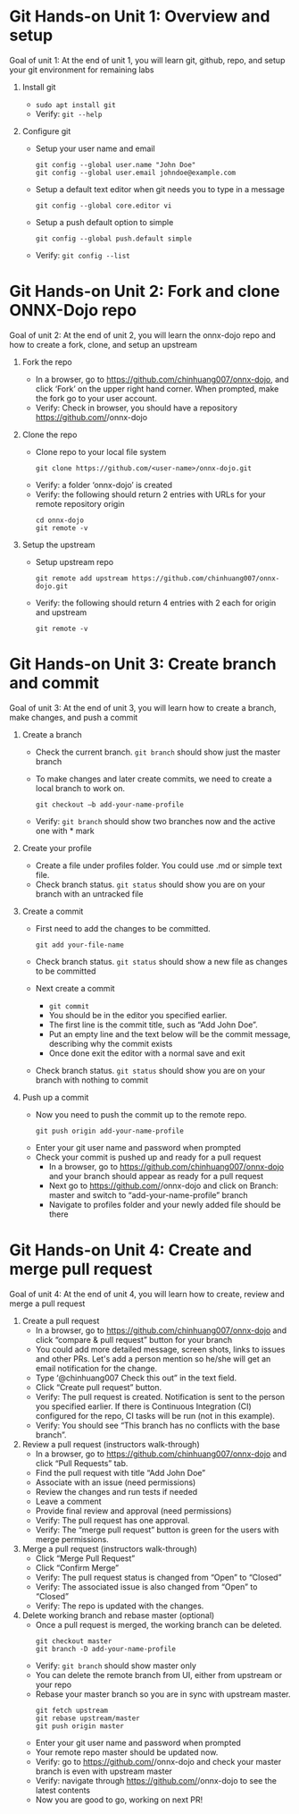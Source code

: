# Git Hands-on Unit 1: Overview and setup 

Goal of unit 1: At the end of unit 1, you will learn git, github, repo, and setup your git environment for remaining labs

1. Install git
    - ``` sudo apt install git ``` 
    - Verify: ``` git --help ```
    
2. Configure git
    - Setup your user name and email
        ```
        git config --global user.name "John Doe"
        git config --global user.email johndoe@example.com
        ```
    - Setup a default text editor when git needs you to type in a message
        ```
        git config --global core.editor vi
        ```
    - Setup a push default option to simple
        ```
        git config --global push.default simple
        ```
    - Verify: ``` git config --list ```
        
# Git Hands-on Unit 2: Fork and clone ONNX-Dojo repo

Goal of unit 2: At the end of unit 2, you will learn the onnx-dojo repo and how to create a fork, clone, and setup an upstream

1. Fork the repo
    - In a browser, go to https://github.com/chinhuang007/onnx-dojo, and click ‘Fork’ on the upper right hand corner. When prompted, make the fork go to your user account.
    - Verify: Check in browser, you should have a repository https://github.com/<user-name>/onnx-dojo

2. Clone the repo
    - Clone repo to your local file system
        ```
        git clone https://github.com/<user-name>/onnx-dojo.git
        ```
    - Verify: a folder ‘onnx-dojo’ is created
    - Verify: the following should return 2 entries with URLs for your remote repository origin
        ```
        cd onnx-dojo
        git remote -v
        ```
3. Setup the upstream
    - Setup upstream repo
        ```
        git remote add upstream https://github.com/chinhuang007/onnx-dojo.git
        ```
    - Verify: the following should return 4 entries with 2 each for origin and upstream
        ```
        git remote -v
        ```   
      
# Git Hands-on Unit 3: Create branch and commit

Goal of unit 3: At the end of unit 3, you will learn how to create a branch, make changes, and push a commit

1. Create a branch
    - Check the current branch. ``` git branch ``` should show just the master branch
        
    - To make changes and later create commits, we need to create a local branch to work on.
        ```
        git checkout –b add-your-name-profile 
        ```
    - Verify: ``` git branch ``` should show two branches now and the active one with * mark

2. Create your profile
    - Create a file under profiles folder. You could use .md or simple text file.
    - Check branch status. ``` git status ``` should show you are on your branch with an untracked file
3. Create a commit
    - First need to add the changes to be committed.
        ```
        git add your-file-name        
        ```
    - Check branch status. ``` git status ``` should show a new file as changes to be committed

    - Next create a commit
        - ``` git commit ```
        - You should be in the editor you specified earlier.
        - The first line is the commit title, such as “Add John Doe”.
        - Put an empty line and the text below will be the commit message, describing why the commit exists
        - Once done exit the editor with a normal save and exit        
    - Check branch status. ``` git status ``` should show you are on your branch with nothing to commit
4. Push up a commit
    - Now you need to push the commit up to the remote repo.
        ```
        git push origin add-your-name-profile        
        ```
    - Enter your git user name and password when prompted
    - Check your commit is pushed up and ready for a pull request
        - In a browser, go to https://github.com/chinhuang007/onnx-dojo and your branch should appear as ready for a pull request
        - Next go to https://github.com/<user-rname>/onnx-dojo and click on Branch: master and switch to “add-your-name-profile” branch
        - Navigate to profiles folder and your newly added file should be there

    
# Git Hands-on Unit 4: Create and merge pull request

Goal of unit 4: At the end of unit 4, you will learn how to create, review and merge a pull request

1. Create a pull request
    - In a browser, go to https://github.com/chinhuang007/onnx-dojo and click “compare & pull request” button for your branch
    - You could add more detailed message, screen shots, links to issues and other PRs. Let's add a person mention so he/she will get an email notification for the change.
    - Type ‘@chinhuang007 Check this out” in the text field.
    - Click “Create pull request” button.
    - Verify: The pull request is created. Notification is sent to the person you specified earlier. If there is Continuous Integration (CI) configured for the repo, CI tasks will be run (not in this example).
    - Verify: You should see “This branch has no conflicts with the base branch”.
2. Review a pull request (instructors walk-through)
    - In a browser, go to https://github.com/chinhuang007/onnx-dojo and click “Pull Requests” tab.
    - Find the pull request with title “Add John Doe”
    - Associate with an issue (need permissions)
    - Review the changes and run tests if needed
    - Leave a comment
    - Provide final review and approval (need permissions)
    - Verify: The pull request has one approval.
    - Verify: The “merge pull request” button is green for the users with merge permissions.
3. Merge a pull request (instructors walk-through)
    - Click “Merge Pull Request”
    - Click “Confirm Merge”
    - Verify: The pull request status is changed from “Open” to “Closed”
    - Verify: The associated issue is also changed from “Open” to “Closed”
    - Verify: The repo is updated with the changes.
4. Delete working branch and rebase master (optional)
    - Once a pull request is merged, the working branch can be deleted.
      ```
      git checkout master
      git branch -D add-your-name-profile
      ```
    - Verify: ``` git branch ``` should show master only
    - You can delete the remote branch from UI, either from upstream or your repo
    - Rebase your master branch so you are in sync with upstream master.
      ```
      git fetch upstream
      git rebase upstream/master
      git push origin master
      ```
    - Enter your git user name and password when prompted
    - Your remote repo master should be updated now.
    - Verify: go to https://github.com/<user-name>/onnx-dojo and check your master branch is even with upstream master
    - Verify: navigate through https://github.com/<user-name>/onnx-dojo to see the latest contents
    - Now you are good to go, working on next PR!
